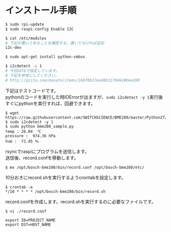 # インストール手順 #

```bash
$ sudo rpi-update
$ sudo raspi-config Enable I2C

$ cat /etc/modules
# 下記が書いてあることを確認する。書いてなければ追加
i2c-dev

$ sudo apt-get install python-smbus

$ i2cdetect -y 1
# 今回は76で設定しています。
# 下記を参考にしてください。
# http://qiita.com/masato/items/16bf8b17ee4881179462#bme280
```

下記はテストコードです。  
pythonのコードを実行した時IOErrorが出ますが、`sudo i2cdetect -y 1`実行後すぐにpythonを実行すれば、回避できます。  

```
$ wget https://raw.githubusercontent.com/SWITCHSCIENCE/BME280/master/Python27/bme280_sample.py
$ sudo i2cdetect -y 1
$ sudo python bme280_sample.py
temp : 26.84  ℃
pressure :  974.36 hPa
hum :  72.45 ％
```

rsyncでraspiにプログラムを送信します。  
送信後、record.confを移動します。

```
$ mv /opt/bosch-bme280/bin/record.conf /opt/bosch-bme280/etc/
```

10分おきにrecord.shを実行するようcrontabを設定します。

```
$ crontab -e
*/10 * * * * /opt/bosch-bme280/bin/record.sh
```

record.confを作成します。record.shを実行するのに必要なファイルです。  

```
$ vi ./record.conf

export ID=PROJECT_NAME
export DST=HOST_NAME
```
